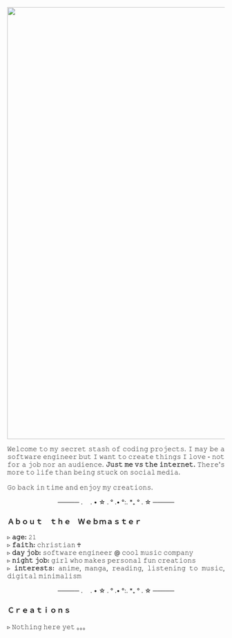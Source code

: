 <img src="https://i.pinimg.com/564x/b2/cd/97/b2cd970423426803717c2e1eac46bf46.jpg" align="center" width=1000 />
<p align="justify">
  𝚆𝚎𝚕𝚌𝚘𝚖𝚎 𝚝𝚘 𝚖𝚢 𝚜𝚎𝚌𝚛𝚎𝚝 𝚜𝚝𝚊𝚜𝚑 𝚘𝚏 𝚌𝚘𝚍𝚒𝚗𝚐 𝚙𝚛𝚘𝚓𝚎𝚌𝚝𝚜. 𝙸 𝚖𝚊𝚢 𝚋𝚎 𝚊 𝚜𝚘𝚏𝚝𝚠𝚊𝚛𝚎 𝚎𝚗𝚐𝚒𝚗𝚎𝚎𝚛 𝚋𝚞𝚝 𝙸 𝚠𝚊𝚗𝚝 𝚝𝚘 𝚌𝚛𝚎𝚊𝚝𝚎 𝚝𝚑𝚒𝚗𝚐𝚜 𝙸 𝚕𝚘𝚟𝚎 - 𝚗𝚘𝚝 𝚏𝚘𝚛 𝚊 𝚓𝚘𝚋 𝚗𝚘𝚛 𝚊𝚗 𝚊𝚞𝚍𝚒𝚎𝚗𝚌𝚎. <b>𝙹𝚞𝚜𝚝 𝚖𝚎 𝚟𝚜 𝚝𝚑𝚎 𝚒𝚗𝚝𝚎𝚛𝚗𝚎𝚝.</b> 𝚃𝚑𝚎𝚛𝚎'𝚜 𝚖𝚘𝚛𝚎 𝚝𝚘 𝚕𝚒𝚏𝚎 𝚝𝚑𝚊𝚗 𝚋𝚎𝚒𝚗𝚐 𝚜𝚝𝚞𝚌𝚔 𝚘𝚗 𝚜𝚘𝚌𝚒𝚊𝚕 𝚖𝚎𝚍𝚒𝚊. <br /><br />𝙶𝚘 𝚋𝚊𝚌𝚔 𝚒𝚗 𝚝𝚒𝚖𝚎 𝚊𝚗𝚍 𝚎𝚗𝚓𝚘𝚢 𝚖𝚢 𝚌𝚛𝚎𝚊𝚝𝚒𝚘𝚗𝚜.
</p>

<p align="center">───── .　 . • ☆ . ° .• °:. *₊ ° . ☆ ─────</p>


<h3>Ａｂｏｕｔ　ｔｈｅ　Ｗｅｂｍａｓｔｅｒ</h3>
<p align="justify">
  ▹ <b>𝚊𝚐𝚎:</b> 𝟸𝟷<br />
  ▹ <b>𝚏𝚊𝚒𝚝𝚑:</b> 𝚌𝚑𝚛𝚒𝚜𝚝𝚒𝚊𝚗 ♰<br />
  ▹ <b>𝚍𝚊𝚢 𝚓𝚘𝚋:</b> 𝚜𝚘𝚏𝚝𝚠𝚊𝚛𝚎 𝚎𝚗𝚐𝚒𝚗𝚎𝚎𝚛 @ 𝚌𝚘𝚘𝚕 𝚖𝚞𝚜𝚒𝚌 𝚌𝚘𝚖𝚙𝚊𝚗𝚢<br />
  ▹ <b>𝚗𝚒𝚐𝚑𝚝 𝚓𝚘𝚋:</b> 𝚐𝚒𝚛𝚕 𝚠𝚑𝚘 𝚖𝚊𝚔𝚎𝚜 𝚙𝚎𝚛𝚜𝚘𝚗𝚊𝚕 𝚏𝚞𝚗 𝚌𝚛𝚎𝚊𝚝𝚒𝚘𝚗𝚜<br />
  ▹ <b>𝚒𝚗𝚝𝚎𝚛𝚎𝚜𝚝𝚜:</b> 𝚊𝚗𝚒𝚖𝚎, 𝚖𝚊𝚗𝚐𝚊, 𝚛𝚎𝚊𝚍𝚒𝚗𝚐, 𝚕𝚒𝚜𝚝𝚎𝚗𝚒𝚗𝚐 𝚝𝚘 𝚖𝚞𝚜𝚒𝚌, 𝚍𝚒𝚐𝚒𝚝𝚊𝚕 𝚖𝚒𝚗𝚒𝚖𝚊𝚕𝚒𝚜𝚖
</p>

<p align="center">───── .　 . • ☆ . ° .• °:. *₊ ° . ☆ ─────</p>

<h3>Ｃｒｅａｔｉｏｎｓ</h3>
<p align="justify">
  ▹ 𝙽𝚘𝚝𝚑𝚒𝚗𝚐 𝚑𝚎𝚛𝚎 𝚢𝚎𝚝 。。。
</p>
